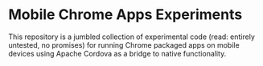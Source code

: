 # Mobile Chrome Apps Experiments

This repository is a jumbled collection of experimental code (read: entirely untested, no promises) for running Chrome packaged apps on mobile devices using Apache Cordova as a bridge to native functionality.
